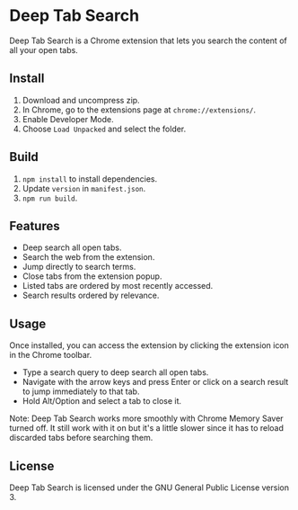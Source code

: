 # Deep Tab Search

Deep Tab Search is a Chrome extension that lets you search the content of all your open tabs.

## Install

1. Download and uncompress zip.
2. In Chrome, go to the extensions page at `chrome://extensions/`.
3. Enable Developer Mode.
4. Choose `Load Unpacked` and select the folder.

## Build

1. `npm install` to install dependencies.
2. Update `version` in `manifest.json`.
3. `npm run build`.

## Features

- Deep search all open tabs.
- Search the web from the extension.
- Jump directly to search terms.
- Close tabs from the extension popup.
- Listed tabs are ordered by most recently accessed.
- Search results ordered by relevance.

## Usage

Once installed, you can access the extension by clicking the extension icon in the Chrome toolbar.

- Type a search query to deep search all open tabs.
- Navigate with the arrow keys and press Enter or click on a search result to jump immediately to that tab.
- Hold Alt/Option and select a tab to close it.

Note: Deep Tab Search works more smoothly with Chrome Memory Saver turned off. It still work with it on but it's a little slower since it has to reload discarded tabs before searching them.

## License

Deep Tab Search is licensed under the GNU General Public License version 3.
